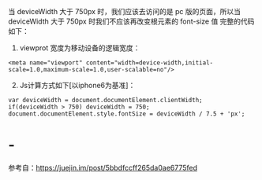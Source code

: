 
当 deviceWidth 大于 750px 时，我们应该去访问的是 pc 版的页面，所以当 deviceWidth 大于 750px 时我们不应该再改变根元素的 font-size 值
完整的代码如下：

1. viewprot 宽度为移动设备的逻辑宽度：
  ```
 <meta name="viewport" content="width=device-width,initial-scale=1.0,maximum-scale=1.0,user-scalable=no"/>
  ```
2. Js计算方式如下[以iphone6为基准]：
  ```
var deviceWidth = document.documentElement.clientWidth;
if(deviceWidth > 750) deviceWidth = 750;
document.documentElement.style.fontSize = deviceWidth / 7.5 + 'px';
  ```
# -
参考自：https://juejin.im/post/5bbdfccff265da0ae6775fed
